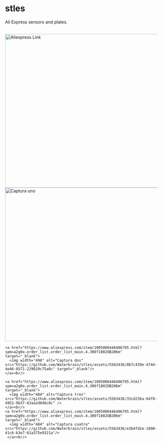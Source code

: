 # stles
<!DOCTYPE html>
<html>
  <head>

  </head>
  <body>
    <p>Ali Express sensors and plates.</p><br/>
    <a href="https://www.aliexpress.com/item/1005006446406795.html?spm=a2g0o.order_list.order_list_main.4.306f1802OB206m" target="_blank">
      <img width="505" alt="Aliexpress Link" src="https://github.com/Waterbrain/stles/assets/5563436/1524ffec-0433-4d03-a2f1-032fde6dc983" />
    </a><br/>
    <a href="https://www.aliexpress.com/item/1005006446406795.html?spm=a2g0o.order_list.order_list_main.4.306f1802OB206m" target="_blank">
      <img width="505" alt="Captura uno" src="https://github.com/Waterbrain/stles/assets/5563436/b4f3e8bc-154a-4299-acfd-c91e5a78551c"/>
    </a><br/>

    <a href="https://www.aliexpress.com/item/1005006446406795.html?spm=a2g0o.order_list.order_list_main.4.306f1802OB206m" target="_blank">
      <img width="498" alt="Captura dos" src="https://github.com/Waterbrain/stles/assets/5563436/8b7c439e-4744-4e46-8571-229029c75a8c" target="_blank"/>
    </a><br/>
    
    <a href="https://www.aliexpress.com/item/1005006446406795.html?spm=a2g0o.order_list.order_list_main.4.306f1802OB206m" target="_blank">
      <img width="484" alt="Captura tres" src="https://github.com/Waterbrain/stles/assets/5563436/33cd236a-64f8-4952-9b37-63aa2d040c0c" />
    </a><br/>
    <a href="https://www.aliexpress.com/item/1005006446406795.html?spm=a2g0o.order_list.order_list_main.4.306f1802OB206m" target="_blank">
      <img width="484" alt="Captura cuatro" src="https://github.com/Waterbrain/stles/assets/5563436/e3b4fd2e-1890-41c6-b3e7-61a375e9321a"/>
     </a><br/>
  </body>
</html>
